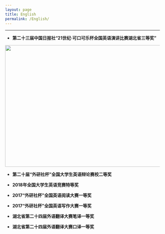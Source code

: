 ```yaml
---
layout: page
title: English
permalink: /English/
---
```

-----

* **第二十三届中国日报社“21世纪·可口可乐杯全国英语演讲比赛湖北省三等奖”**

<img src="images/speech.jpg" height="395" width="535" />

* **第二十届“外研社杯”全国大学生英语辩论赛校二等奖**

* **2018年全国大学生英语竞赛特等奖**


* **2017“外研社杯”全国英语阅读大赛一等奖**
  

* **2017“外研社杯”全国英语写作大赛一等奖**


* **湖北省第二十四届外语翻译大赛笔译一等奖** 


* **湖北省第二十四届外语翻译大赛口译一等奖**
